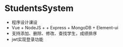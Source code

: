 # StudentsSystem
- 程序设计课设
- Vue + NodeJS + + Express + MongoDB + Element-ui
- 支持添加、删除、修改、查找学生，成绩排序
- jwt实现登录功能

